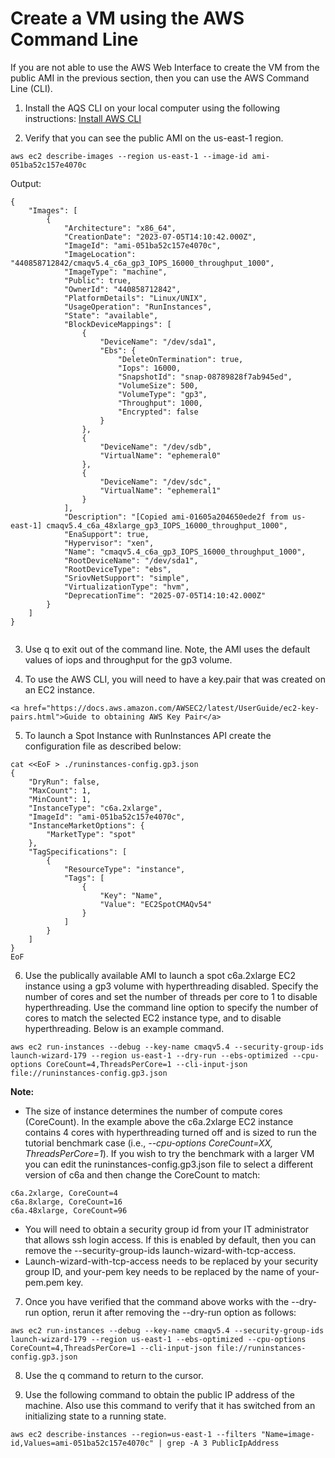 # Create a VM using the AWS Command Line 

If you are not able to use the AWS Web Interface to create the VM from the public AMI in the previous section, then you can use the AWS Command Line (CLI). 

1. Install the AQS CLI on your local computer using the following instructions:
<a href="https://docs.aws.amazon.com/cli/latest/userguide/install-cliv2-linux.html#cliv2-linux-install">Install AWS CLI</a>  

2. Verify that you can see the public AMI on the us-east-1 region.

`aws ec2 describe-images --region us-east-1 --image-id ami-051ba52c157e4070c`


Output:

```
{
    "Images": [
        {
            "Architecture": "x86_64",
            "CreationDate": "2023-07-05T14:10:42.000Z",
            "ImageId": "ami-051ba52c157e4070c",
            "ImageLocation": "440858712842/cmaqv5.4_c6a_gp3_IOPS_16000_throughput_1000",
            "ImageType": "machine",
            "Public": true,
            "OwnerId": "440858712842",
            "PlatformDetails": "Linux/UNIX",
            "UsageOperation": "RunInstances",
            "State": "available",
            "BlockDeviceMappings": [
                {
                    "DeviceName": "/dev/sda1",
                    "Ebs": {
                        "DeleteOnTermination": true,
                        "Iops": 16000,
                        "SnapshotId": "snap-08789828f7ab945ed",
                        "VolumeSize": 500,
                        "VolumeType": "gp3",
                        "Throughput": 1000,
                        "Encrypted": false
                    }
                },
                {
                    "DeviceName": "/dev/sdb",
                    "VirtualName": "ephemeral0"
                },
                {
                    "DeviceName": "/dev/sdc",
                    "VirtualName": "ephemeral1"
                }
            ],
            "Description": "[Copied ami-01605a204650ede2f from us-east-1] cmaqv5.4_c6a_48xlarge_gp3_IOPS_16000_throughput_1000",
            "EnaSupport": true,
            "Hypervisor": "xen",
            "Name": "cmaqv5.4_c6a_gp3_IOPS_16000_throughput_1000",
            "RootDeviceName": "/dev/sda1",
            "RootDeviceType": "ebs",
            "SriovNetSupport": "simple",
            "VirtualizationType": "hvm",
            "DeprecationTime": "2025-07-05T14:10:42.000Z"
        }
    ]
}


```

3. Use q to exit out of the command line. Note, the AMI uses the default values of iops and throughput for the gp3 volume. 

4. To use the AWS CLI, you will need to have a key.pair that was created on an EC2 instance.

```{seealso}
<a href="https://docs.aws.amazon.com/AWSEC2/latest/UserGuide/ec2-key-pairs.html">Guide to obtaining AWS Key Pair</a>
```


5. To launch a Spot Instance with RunInstances API create the configuration file as described below:

```
cat <<EoF > ./runinstances-config.gp3.json
{
    "DryRun": false,
    "MaxCount": 1,
    "MinCount": 1,
    "InstanceType": "c6a.2xlarge",
    "ImageId": "ami-051ba52c157e4070c",
    "InstanceMarketOptions": {
        "MarketType": "spot"
    },
    "TagSpecifications": [
        {
            "ResourceType": "instance",
            "Tags": [
                {
                    "Key": "Name",
                    "Value": "EC2SpotCMAQv54"
                }
            ]
        }
    ]
}
EoF
```

6. Use the publically available AMI to launch a spot c6a.2xlarge EC2 instance using a gp3 volume with hyperthreading disabled. Specify the number of cores and set the number of threads per core to 1 to disable hyperthreading. Use the command line option to specify the number of cores to match the selected EC2 instance type, and to disable hyperthreading. Below is an example command. 

`aws ec2 run-instances --debug --key-name cmaqv5.4 --security-group-ids launch-wizard-179 --region us-east-1 --dry-run --ebs-optimized --cpu-options CoreCount=4,ThreadsPerCore=1 --cli-input-json file://runinstances-config.gp3.json`

**Note:**
* The size of instance determines the number of compute cores (CoreCount). In the example above the c6a.2xlarge EC2 instance contains 4 cores with hyperthreading turned off and is sized to run the tutorial benchmark case (i.e., *--cpu-options CoreCount=XX, ThreadsPerCore=1*). If you wish to try the benchmark with a larger VM you can edit the runinstances-config.gp3.json file to select a different version of c6a and then change the CoreCount to match:
```
c6a.2xlarge, CoreCount=4
c6a.8xlarge, CoreCount=16
c6a.48xlarge, CoreCount=96 
```
* You will need to obtain a security group id from your IT administrator that allows ssh login access. If this is enabled by default, then you can remove the --security-group-ids launch-wizard-with-tcp-access.
* Launch-wizard-with-tcp-access needs to be replaced by your security group ID, and your-pem key needs to be replaced by the name of your-pem.pem key.

7. Once you have verified that the command above works with the --dry-run option, rerun it after removing the --dry-run option as follows:

`aws ec2 run-instances --debug --key-name cmaqv5.4 --security-group-ids launch-wizard-179 --region us-east-1 --ebs-optimized --cpu-options CoreCount=4,ThreadsPerCore=1 --cli-input-json file://runinstances-config.gp3.json`

8. Use the q command to return to the cursor. 

9. Use the following command to obtain the public IP address of the machine. Also use this command to verify that it has switched from an initializing state to a running state.

`aws ec2 describe-instances --region=us-east-1 --filters "Name=image-id,Values=ami-051ba52c157e4070c" | grep -A 3 PublicIpAddress`


